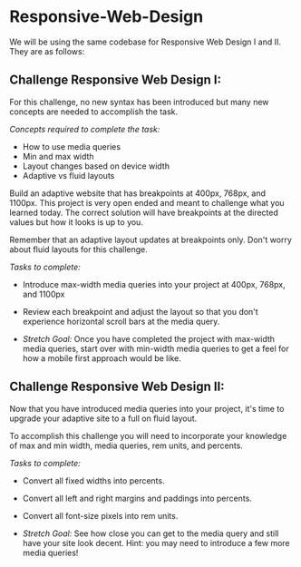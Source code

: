 # Responsive-Web-Design

We will be using the same codebase for Responsive Web Design I and II.  They are as follows:

## Challenge Responsive Web Design I: 

For this challenge, no new syntax has been introduced but many new concepts are needed to accomplish the task.

*Concepts required to complete the task:*
* How to use media queries
* Min and max width
* Layout changes based on device width
* Adaptive vs fluid layouts

Build an adaptive website that has breakpoints at 400px, 768px, and 1100px.  This project is very open ended and meant to challenge what you learned today.  The correct solution will have breakpoints at the directed values but how it looks is up to you.  

Remember that an adaptive layout updates at breakpoints only.  Don't worry about fluid layouts for this challenge.

*Tasks to complete:*
* Introduce max-width media queries into your project at 400px, 768px, and 1100px
* Review each breakpoint and adjust the layout so that you don't experience horizontal scroll bars at the media query.  

* *Stretch Goal:* Once you have completed the project with max-width media queries, start over with min-width media queries to get a feel for how a mobile first approach would be like.


## Challenge Responsive Web Design II: 

Now that you have introduced media queries into your project, it's time to upgrade your adaptive site to a full on fluid layout.  

To accomplish this challenge you will need to incorporate your knowledge of max and min width, media queries, rem units, and percents.

*Tasks to complete:*
* Convert all fixed widths into percents.
* Convert all left and right margins and paddings into percents.
* Convert all font-size pixels into rem units.

* *Stretch Goal:* See how close you can get to the media query and still have your site look decent.  Hint: you may need to introduce a few more media queries!